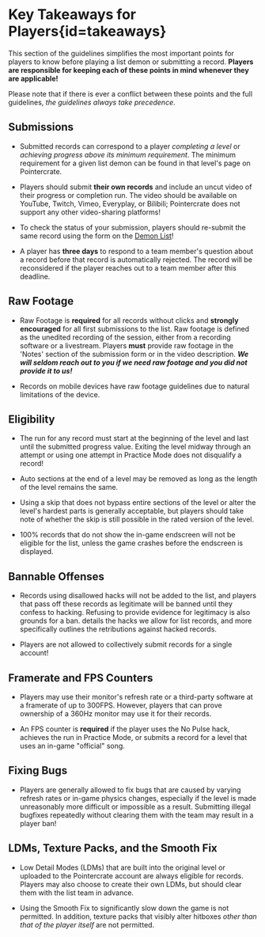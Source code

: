 <div class='panel fade js-scroll-anim' data-anim='fade'>

# Key Takeaways for Players{id=takeaways}

This section of the guidelines simplifies the most important points for players to know before playing a list demon or submitting a record. **Players are responsible for keeping each of these points in mind whenever they are applicable!** 

Please note that if there is ever a conflict between these points and the full guidelines, *the guidelines always take precedence*.

## Submissions

- Submitted records can correspond to a player *completing a level* or *achieving progress above its minimum requirement*. The minimum requirement for a given list demon can be found in that level's page on Pointercrate. 

- Players should submit **their own records** and include an uncut video of their progress or completion run. The video should be available on YouTube, Twitch, Vimeo, Everyplay, or Bilibili; Pointercrate does not support any other video-sharing platforms! <More Details>

- To check the status of your submission, players should re-submit the same record using the form on the [Demon List](/demonlist)!

- A player has **three days** to respond to a team member's question about a record before that record is automatically rejected. The record will be reconsidered if the player reaches out to a team member after this deadline.

## Raw Footage

- Raw Footage is **required** for all records without clicks and **strongly encouraged** for all first submissions to the list. Raw footage is defined as the unedited recording of the session, either from a recording software or a livestream. Players **must** provide raw footage in the 'Notes' section of the submission form or in the video description. ***We will seldom reach out to you if we need raw footage and you did not provide it to us!*** <More Details>

- Records on mobile devices have <slightly different> raw footage guidelines due to natural limitations of the device.

## Eligibility

- The run for any record must start at the beginning of the level and last until the submitted progress value. Exiting the level midway through an attempt or using one attempt in Practice Mode does not disqualify a record!

- Auto sections at the end of a level may be removed as long as the length of the level remains the same.

- Using a skip that does not bypass entire sections of the level or alter the level's hardest parts is generally acceptable, but players should take note of whether the skip is still possible in the rated version of the level. <More Details>

- 100% records that do not show the in-game endscreen will not be eligible for the list, unless the game crashes before the endscreen is displayed.

## Bannable Offenses

- Records using disallowed hacks will not be added to the list, and players that pass off these records as legitimate will be banned until they confess to hacking. Refusing to provide evidence for legitimacy is also grounds for a ban. <This list> details the hacks we allow for list records, and <this section> more specifically outlines the retributions against hacked records. 

- Players are not allowed to collectively submit records for a single account! <More Details>

## Framerate and FPS Counters

- Players may use their monitor's refresh rate or a third-party software at a framerate of up to 300FPS. However, players that can prove ownership of a 360Hz monitor may use it for their records. <More Details>

- An FPS counter is **required** if the player uses the No Pulse hack, achieves the run in Practice Mode, or submits a record for a level that uses an in-game "official" song. <More Details> 


## Fixing Bugs

- Players are generally allowed to fix bugs that are caused by varying refresh rates or in-game physics changes, especially if the level is made unreasonably more difficult or impossible as a result. Submitting illegal bugfixes repeatedly without clearing them with the team may result in a player ban! <More Details>

## LDMs, Texture Packs, and the Smooth Fix

- Low Detail Modes (LDMs) that are built into the original level or uploaded to the Pointercrate account are always eligible for records. Players may also choose to create their own LDMs, but should clear them with the list team in advance. <More Details>

- Using the Smooth Fix to significantly slow down the game is not permitted. In addition, texture packs that visibly alter hitboxes *other than that of the player itself* are not permitted.


</div>
